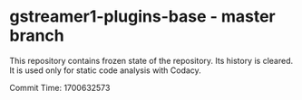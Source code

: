 # gstreamer1-plugins-base - master branch

This repository contains frozen state of the repository.
Its history is cleared. It is used only for static code
analysis with Codacy.

Commit Time: 1700632573